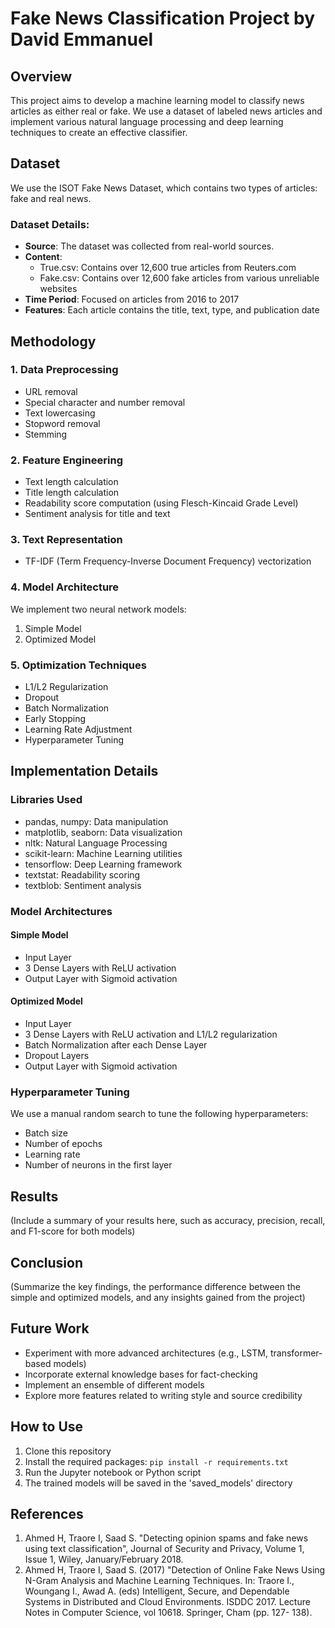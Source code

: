 # Fake News Classification Project by David Emmanuel

## Overview

This project aims to develop a machine learning model to classify news articles as either real or fake. We use a dataset of labeled news articles and implement various natural language processing and deep learning techniques to create an effective classifier.

## Dataset

We use the ISOT Fake News Dataset, which contains two types of articles: fake and real news.

### Dataset Details:

- **Source**: The dataset was collected from real-world sources.
- **Content**:
  - True.csv: Contains over 12,600 true articles from Reuters.com
  - Fake.csv: Contains over 12,600 fake articles from various unreliable websites
- **Time Period**: Focused on articles from 2016 to 2017
- **Features**: Each article contains the title, text, type, and publication date

## Methodology

### 1. Data Preprocessing

- URL removal
- Special character and number removal
- Text lowercasing
- Stopword removal
- Stemming

### 2. Feature Engineering

- Text length calculation
- Title length calculation
- Readability score computation (using Flesch-Kincaid Grade Level)
- Sentiment analysis for title and text

### 3. Text Representation

- TF-IDF (Term Frequency-Inverse Document Frequency) vectorization

### 4. Model Architecture

We implement two neural network models:

1. Simple Model
2. Optimized Model

### 5. Optimization Techniques

- L1/L2 Regularization
- Dropout
- Batch Normalization
- Early Stopping
- Learning Rate Adjustment
- Hyperparameter Tuning

## Implementation Details

### Libraries Used

- pandas, numpy: Data manipulation
- matplotlib, seaborn: Data visualization
- nltk: Natural Language Processing
- scikit-learn: Machine Learning utilities
- tensorflow: Deep Learning framework
- textstat: Readability scoring
- textblob: Sentiment analysis

### Model Architectures

#### Simple Model

- Input Layer
- 3 Dense Layers with ReLU activation
- Output Layer with Sigmoid activation

#### Optimized Model

- Input Layer
- 3 Dense Layers with ReLU activation and L1/L2 regularization
- Batch Normalization after each Dense Layer
- Dropout Layers
- Output Layer with Sigmoid activation

### Hyperparameter Tuning

We use a manual random search to tune the following hyperparameters:

- Batch size
- Number of epochs
- Learning rate
- Number of neurons in the first layer

## Results

(Include a summary of your results here, such as accuracy, precision, recall, and F1-score for both models)

## Conclusion

(Summarize the key findings, the performance difference between the simple and optimized models, and any insights gained from the project)

## Future Work

- Experiment with more advanced architectures (e.g., LSTM, transformer-based models)
- Incorporate external knowledge bases for fact-checking
- Implement an ensemble of different models
- Explore more features related to writing style and source credibility

## How to Use

1. Clone this repository
2. Install the required packages: `pip install -r requirements.txt`
3. Run the Jupyter notebook or Python script
4. The trained models will be saved in the 'saved_models' directory

## References

1. Ahmed H, Traore I, Saad S. "Detecting opinion spams and fake news using text classification", Journal of Security and Privacy, Volume 1, Issue 1, Wiley, January/February 2018.
2. Ahmed H, Traore I, Saad S. (2017) "Detection of Online Fake News Using N-Gram Analysis and Machine Learning Techniques. In: Traore I., Woungang I., Awad A. (eds) Intelligent, Secure, and Dependable Systems in Distributed and Cloud Environments. ISDDC 2017. Lecture Notes in Computer Science, vol 10618. Springer, Cham (pp. 127- 138).
